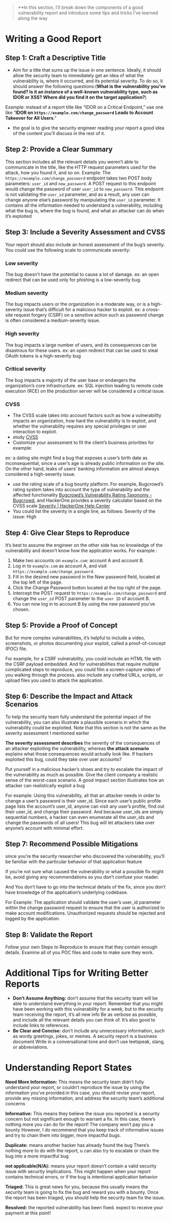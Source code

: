> **In this section, I’ll break down the components of a good vulnerability report
> and introduce some tips and tricks I’ve learned along the way
# Writing a Good Report
## Step 1: Craft a Descriptive Title

- Aim for a title that sums up the issue in one sentence. Ideally, it should allow the
security team to immediately get an idea of what the vulnerability is, where it occurred, and its potential severity. To do so, it should answer the following questions:(**What is the vulnerability you’ve found? Is it an instance of a well-known vulnerability type, such as IDOR or XSS? Where did you find it on the target application?**)

Example: instead of a report title like “IDOR on a Critical Endpoint,”
use one like “**IDOR on `https://example.com/change_password` Leads to Account Takeover for All Users**.” 
- the goal is to give the security engineer reading
your report a good idea of the content you’ll discuss in the rest of it.

## Step 2: Provide a Clear Summary
This section includes all the relevant details you weren’t able to communicate in the title, like the HTTP request parameters used for the attack, how you found it, and so on.
Example: The `https://example.com/change_password` endpoint takes two POST body parameters: `user_id` and `new_password`.
A POST request to this endpoint would change the password of user `user_id` to `new_password`. 
This endpoint is not validating the `user_id` parameter, and as a result, any user can change anyone else’s password by manipulating the `user_id` parameter.
It contains all the information needed to understand a vulnerability, including what the bug is, where the bug is found, and what an attacker can do when it’s exploited
## Step 3: Include a Severity Assessment and CVSS
Your report should also include an honest assessment of the bug’s severity.
You could use the following scale to communicate severity:
### Low severity
The bug doesn’t have the potential to cause a lot of damage.
ex: an open redirect that can be used only for phishing is a low-severity bug.
### Medium severity
The bug impacts users or the organization in a moderate way, or is a
high-severity issue that’s difficult for a malicious hacker to exploit.
ex: a cross-site request forgery (CSRF) on a sensitive action such as password change is often considered a medium-severity issue.
### High severity
The bug impacts a large number of users, and its consequences can be
disastrous for these users.
ex: an open redirect that can be used to steal OAuth tokens is a high-severity bug
### Critical severity
The bug impacts a majority of the user base or endangers the organization’s core infrastructure.
ex: SQL injection leading to remote code execution (RCE) on the production server will be considered a critical issue.
### CVSS

- The CVSS scale takes into account factors such as how a vulnerability impacts an organization, how hard the vulnerability is to exploit, and whether the vulnerability requires any special privileges or user interaction to exploit.
- study [CVSS](https://www.first.org/cvss/)
- Customize your assessment to fit the client’s business priorities for example:

ex: a dating site might find a bug that exposes a user’s birth date as inconsequential, since
a user’s age is already public information on the site. On the other hand, leaks of users’
banking information are almost always considered a high-severity issue.

- use the rating scale of a bug bounty platform. For example, Bugcrowd’s rating system takes into account the type of vulnerability and the affected functionality [Bugcrowd’s Vulnerability Rating Taxonomy - Bugcrowd](https://bugcrowd.com/vulnerability-rating-taxonomy/), and HackerOne provides a severity calculator based on the CVSS scale [Severity | HackerOne Help Center](https://docs.hackerone.com/en/articles/8475343-severity)
- You could list the severity in a single line, as follows: Severity of the issue: High

## Step 4: Give Clear Steps to Reproduce
It’s best to assume the engineer on the other side has no knowledge of the vulnerability and doesn’t know how the application works. For example :

1. Make two accounts on `example.com`: account A and account B.
2. Log in to `example.com` as account A, and visit `https://example.com/change_password`.
3. Fill in the desired new password in the New password field, located at the top left of the page.
4. Click the Change Password button located at the top right of the page.
5. Intercept the POST request to `https://example.com/change_password` and change the `user_id` POST parameter to the `user ID` of account B.
6. You can now log in to account B by using the new password you’ve chosen.
## Step 5: Provide a Proof of Concept
But for more complex vulnerabilities, it’s helpful to include a video, screenshots, or photos documenting your exploit, called a proof-of-concept (POC) file.

For example, for a CSRF vulnerability, you could include an HTML file
with the CSRF payload embedded. And for vulnerabilities that require multiple complicated
steps to reproduce, you could film a screen-capture video of you walking
through the process.
also include any crafted URLs, scripts, or upload files you used to attack the application.

## Step 6: Describe the Impact and Attack Scenarios
To help the security team fully understand the potential impact of the vulnerability, you can also illustrate a plausible scenario in which the vulnerability could be exploited. Note that this section is not the same as the severity assessment I mentioned earlier

**The severity assessment describes** the severity of the
consequences of an attacker exploiting the vulnerability, whereas **the attack scenario** explains what those consequences would actually look like.
If hackers exploited this bug, could they take over user accounts?

Put yourself in a malicious hacker’s shoes and try to escalate the impact of the
vulnerability as much as possible. Give the client company a realistic sense
of the worst-case scenario. A good impact section illustrates how an attacker can realistically exploit a bug

For example: Using this vulnerability, all that an attacker needs in order to change a user’s password is their user_id. Since each user’s public profile page lists the account’s user_id, anyone can visit any user’s profile, find out their user_id, and change their password. And because user_ids are simply sequential numbers, a hacker can even enumerate all the user_ids and change the passwords of all users! This bug will let attackers take over anyone’s account with minimal effort.

## Step 7: Recommend Possible Mitigations
since you’re the security researcher who discovered the vulnerability, you’ll be familiar with the particular behavior of that application feature

If you’re not sure what caused the vulnerability or what a possible fix might be, avoid giving any recommendations so you don’t confuse your reader.

And You don’t have to go into the technical details of the fix, since you
don’t have knowledge of the application’s underlying codebase.

For Example: The application should validate the user’s user_id parameter within the change password request to ensure that the user is authorized to make account modifications. Unauthorized requests should be rejected and logged by the application.

## Step 8: Validate the Report
Follow your own Steps to Reproduce to ensure that they contain enough details.
Examine all of you POC files and code to make sure they work.

# Additional Tips for Writing Better Reports
- **Don’t Assume Anything:** don’t assume that the security team will be able to understand everything in your report. Remember that you might have been working with
this vulnerability for a week, but to the security team receiving the report, it’s all new info Be as verbose as possible, and include all the relevant details you can think of. It’s also good to include links to references.
- **Be Clear and Concise:** don’t include any unnecessary information, such as wordy greetings, jokes, or memes. A security report is a business document Write in a conversational tone and don’t use leetspeak, slang, or abbreviations.

# Understanding Report States
**Need More Information:** This means the security team didn’t fully understand your report, or couldn’t reproduce the issue by using the information you’ve provided.in this case, you should revise your report, provide any missing information, and address the security team’s additional concerns

**Informative:** This means they believe the issue you reported is a security concern but
not significant enough to warrant a fix. In this case, there’s nothing more you can do for the report! The company won’t pay you a bounty However, I do recommend that you keep track
of informative issues and try to chain them into bigger, more impactful bugs.

**Duplicate:** means another hacker has already found the bug There’s nothing more to do with the report, u can also try to escalate or chain the bug into a more impactful bug

**not applicable(N/A):** means your report doesn’t contain a valid security issue with security implications. This might happen when your report contains technical errors, or if the bug is intentional application behavior

**Triaged:** This is great news for you, because this usually means the security team is going to fix the bug and reward you with a bounty. Once the report has been triaged, you should help the security team fix the issue.

**Resolved:** the reported vulnerability has been fixed. expect to receive your payment at this point!
